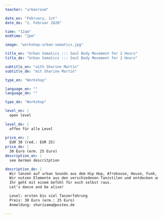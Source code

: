 ```yaml
---
teacher: "urbanraum"

date_en: "February, 1st"
date_de: "1. Februar 2020"

time: "12am"
endtime: "2pm" 

image: "workshop-urban-somatics.jpg"

title_en: "Urban Somatics ::: Soul Body Movement for 2 Hours"
title_de: "Urban Somatics ::: Soul Body Movement for 2 Hours"

subtitle_en: "with Sharine Martin"
subtitle_de: "mit Sharine Martin"

type_en: "Workshop"

language_en: ""
language_de: ""

type_de: "Workshop"

level_en: |
  open level  
  
level_de: |
  offen für alle Level  
  
price_en: |
  EUR 30 (red.: EUR 25)
price_de: |
  30 Euro (erm. 25 Euro)
description_en: |
  see German descritption

description_de: |
  Wir tanzen auf urban Sounds aus dem Hip Hop, Afrohouse, House, Funk, Krump u.v.m. Wir lernen unseren Körper und unsere Psyche über urbane Tanzstile wie Hip Hop, Popping, Contact Impro, Krump, Contemporary, Afrohouse und noch einige mehr kennen.  
  Wir nutzen Elemente aus den verschiedenen Tanzstilen und entdecken unser Körpervertrauen.  
  Ihr geht mit einem Gefühl für euch selbst raus.  
  Let's dance and be alive!  

  Level: ersten bis viel Tanzerfahrung  
  Preis: 30 Euro (erm.: 25 Euro)  
  Anmeldung: sharisama@posteo.de  

---
```




